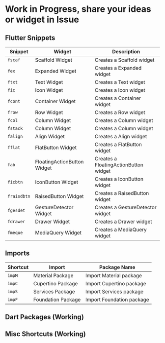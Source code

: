 # Work in Progress, share your ideas or widget in Issue

## Flutter Snippets
|Snippet|Widget|Description|
| ----- | ---- | --------- |
| `fscaf` | Scaffold Widget| Creates a Scaffold widget|
| `fex` | Expanded Widget| Creates a Expanded widget|
| `ftxt` | Text Widget| Creates a Text widget|
| `fic` | Icon Widget| Creates a Icon widget|
| `fcont` |Container Widget| Creates a Container widget|
| `frow` | Row Widget| Creates a Row widget|
| `fcol` | Column Widget| Creates a Column widget|
| `fstack` | Column Widget| Creates a Column widget|
| `falign` |Align Widget| Creates a Align widget|
| `fflat` | FlatButton Widget| Creates a FlatButton widget|
| `fab` | FloatingActionButton Widget| Creates a FloatingActionButton widget|
| `ficbtn` | IconButton Widget| Creates a IconButton widget|
| `fraisdbtn` | RaisedButton Widget| Creates a RaisedButton widget|
| `fgesdet` | GestureDetector Widget| Creates a GestureDetector widget|
| `fdrawer` | Drawer Widget| Creates a Drawer widget|
| `fmeque` | MediaQuery Widget| Creates a MediaQuery widget|


## Imports
|Shortcut|Import|Package Name|
| ----- | ---- | --------- |
| `impM` | Material Package | Import Material package|
| `impC` | Cupertino Package | Import Cupertino package|
| `impS` | Services Package | Import Services package|
| `impF` | Foundation Package | Import Foundation package|


## Dart Packages (Working)
## Misc Shortcuts (Working)
